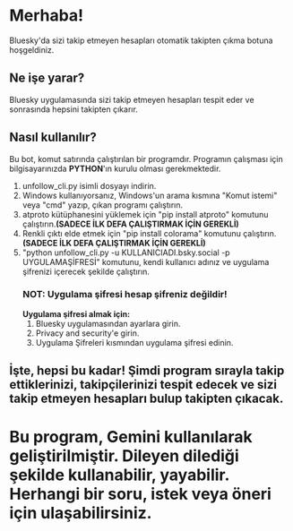 # Merhaba!
Bluesky'da sizi takip etmeyen hesapları otomatik takipten çıkma botuna hoşgeldiniz.

## Ne işe yarar?
Bluesky uygulamasında sizi takip etmeyen hesapları tespit eder ve sonrasında hepsini takipten çıkarır.

## Nasıl kullanılır? 
Bu bot, komut satırında çalıştırılan bir programdır. Programın çalışması için bilgisayarınızda **PYTHON**'ın kurulu olması gerekmektedir.

1. unfollow_cli.py isimli dosyayı indirin.
2. Windows kullanıyorsanız, Windows'un arama kısmına "Komut istemi" veya "cmd" yazıp, çıkan programı çalıştırın.
3. atproto kütüphanesini yüklemek için "pip install atproto" komutunu çalıştırın.**(SADECE İLK DEFA ÇALIŞTIRMAK İÇİN GEREKLİ)**
4. Renkli çıktı elde etmek için "pip install colorama" komutunu çalıştırın.**(SADECE İLK DEFA ÇALIŞTIRMAK İÇİN GEREKLİ)**
5. "python unfollow_cli.py -u KULLANICIADI.bsky.social -p UYGULAMAŞİFRESİ" komutunu, kendi kullanıcı adınız ve uygulama şifrenizi içerecek şekilde çalıştırın.
   ### NOT: Uygulama şifresi hesap şifreniz değildir!
   **Uygulama şifresi almak için:**
   1. Bluesky uygulamasından ayarlara girin.
   2. Privacy and security'e girin.
   3. Uygulama Şifreleri kısmından uygulama şifresi edinin.

## İşte, hepsi bu kadar! Şimdi program sırayla takip ettiklerinizi, takipçilerinizi tespit edecek ve sizi takip etmeyen hesapları bulup takipten çıkacak.

# Bu program, Gemini kullanılarak geliştirilmiştir. Dileyen dilediği şekilde kullanabilir, yayabilir. Herhangi bir soru, istek veya öneri için ulaşabilirsiniz.
